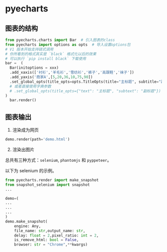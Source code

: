 # pyecharts

## 图表的结构

```python
from pyecharts.charts import Bar  # 引入图表的class
from pyecharts import options as opts  # 导入设置options包
# V1 版本开始支持链式调用  
# 你所看到的格式其实是 `black` 格式化以后的效果  
# 可以执行 `pip install black` 下载使用 
bar =  ( 
  Bar(initoptions = xxx)  
  .add_xaxis(['衬衫','羊毛衫','雪纺衫','裤子','高跟鞋','袜子'])  
  .add_yaxis('商家A',[5,20,36,10,75,90])
  .set_global_opts(title_opts=opts.TitleOpts(title="主标题", subtitle="副标题"))  
  # 或者直接使用字典参数  
  # .set_global_opts(title_opts={"text": "主标题", "subtext": "副标题"})  
) 
  bar.render()
```

## 图表输出

1. 渲染成为网页 

```python
demo.render(path='demo.html')
```

2. 渲染出图片 

总共有三种方式：`selenium`, `phantomjs` 和 `pyppeteer`。

以下为 selenium 的示例。

```python
from pyecharts.render import make_snapshot
from snapshot_selenium import snapshot
...

demo=(
...
...
...
)
demo.make_snapshot(
    engine: Any,
    file_name: str,output_name: str,
    delay: float = 2,pixel_ratio: int = 2,
    is_remove_html: bool = False,
    browser: str = "Chrome",**kwargs)
```


